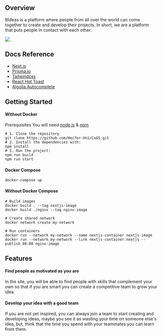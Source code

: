 ## Overview
BIdeas is a platform where people from all over the world can come together to create and develop their projects. In short, we are a platform that puts people in contact with each other.

![](https://i.imgur.com/OZPn1CY.png)

## Docs Reference
* [Next.js](https://nextjs.org/)
* [Prisma.io](https://www.prisma.io/)
* [Tailwindcss](https://tailwindcss.com/docs)
* [React Hot Toast](https://react-hot-toast.com/)
* [Algolia Autocomplete](https://github.com/algolia/autocomplete)

## Getting Started
#### Without Docker
Prerequisites
You will need [node.js](https://nodejs.org/es/) & [npm](https://www.npmjs.com/)
```
# 1. Clone the repository
git clone https://github.com/Hec7or-Uni/CoGS.git
# 2. Install the dependencies with:
npm install
# 3. Run the project:
npm run build
npm run start
```
#### Docker Compose
```
docker-compose up
```
#### Without Docker Compose
```
# Build images
docker build . --tag nextjs-image
docker build ./nginx --tag nginx-image

# Create shared network
docker network create my-network

# Run containers
docker run --network my-network --name nextjs-container nextjs-image
docker run --network my-network --link nextjs-container:nextjs --publish 80:80 nginx-image
```



## Features
#### Find people as motivated as you are
In the site, you will be able to find people with skills that complement your own so that if you are smart you can create a competitive team to grow your idea. 

#### Develop your idea with a good team
If you are not yet inspired, you can always join a team to start creating and developing ideas, maybe you see it as wasting your time on someone else's idea, but, think that the time you spend with your teammates you can learn from them.
